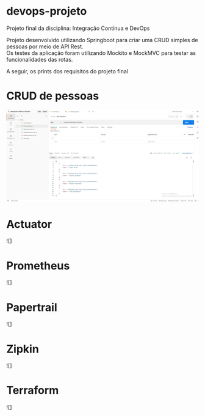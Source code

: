# devops-projeto
Projeto final da disciplina: Integração Contínua e DevOps  
  
Projeto desenvolvido utilizando Springboot para criar uma CRUD simples de pessoas por meio de API Rest.  
Os testes da aplicação foram utilizando Mockito e MockMVC para testar as funcionalidades das rotas.

A seguir, os prints dos requisitos do projeto final

# CRUD de pessoas
![](/imagens/postman.jpg)

# Actuator
![]

# Prometheus
![]

# Papertrail
![]

# Zipkin
![]

# Terraform
![]

